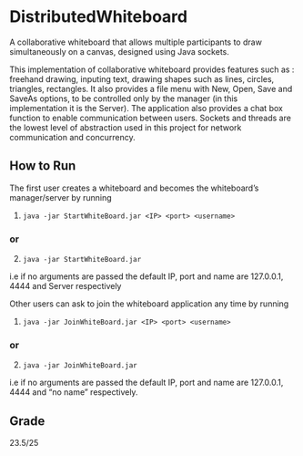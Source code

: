 # DistributedWhiteboard
A collaborative whiteboard that allows multiple participants to draw simultaneously on a canvas, designed using Java sockets.


This implementation of collaborative whiteboard provides features such as : freehand drawing, inputing text, drawing shapes such as lines, circles, triangles, rectangles. It also provides a file menu with New, Open, Save and SaveAs options, to be controlled only by the manager (in this implementation it is the Server). The application also provides a chat box function to enable communication between users. Sockets and threads are the lowest level of abstraction used in this project for network communication and concurrency. 

## How to Run 
The first user creates a whiteboard and becomes the whiteboard’s manager/server by running 

1. ```java -jar StartWhiteBoard.jar <IP> <port> <username> ```

### or

2. ```java -jar StartWhiteBoard.jar```

i.e if no arguments are passed the default IP, port and name are 127.0.0.1, 4444 and Server respectively 


Other users can ask to join the whiteboard application any time by running 

1. ```java -jar JoinWhiteBoard.jar <IP> <port> <username> ```

### or

2. ```java -jar JoinWhiteBoard.jar ```

i.e if no arguments are passed  the default IP, port and name are 127.0.0.1, 4444 and “no name” respectively.


## Grade 
23.5/25
